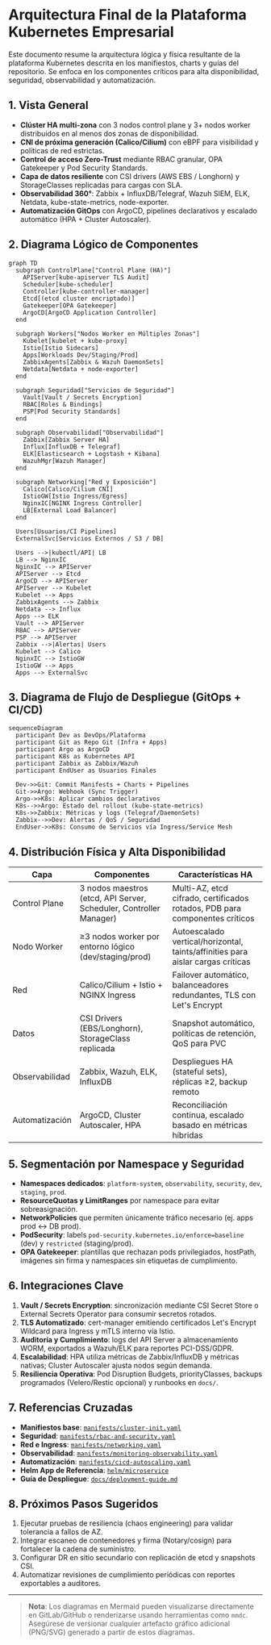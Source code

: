 # Arquitectura Final de la Plataforma Kubernetes Empresarial

Este documento resume la arquitectura lógica y física resultante de la plataforma Kubernetes descrita en los manifiestos, charts y guías del repositorio. Se enfoca en los componentes críticos para alta disponibilidad, seguridad, observabilidad y automatización.

## 1. Vista General

- **Clúster HA multi-zona** con 3 nodos control plane y 3+ nodos worker distribuidos en al menos dos zonas de disponibilidad.
- **CNI de próxima generación (Calico/Cilium)** con eBPF para visibilidad y políticas de red estrictas.
- **Control de acceso Zero-Trust** mediante RBAC granular, OPA Gatekeeper y Pod Security Standards.
- **Capa de datos resiliente** con CSI drivers (AWS EBS / Longhorn) y StorageClasses replicadas para cargas con SLA.
- **Observabilidad 360°**: Zabbix + InfluxDB/Telegraf, Wazuh SIEM, ELK, Netdata, kube-state-metrics, node-exporter.
- **Automatización GitOps** con ArgoCD, pipelines declarativos y escalado automático (HPA + Cluster Autoscaler).

## 2. Diagrama Lógico de Componentes

```mermaid
graph TD
  subgraph ControlPlane["Control Plane (HA)"]
    APIServer[kube-apiserver TLS Audit]
    Scheduler[kube-scheduler]
    Controller[kube-controller-manager]
    Etcd[(etcd cluster encriptado)]
    Gatekeeper[OPA Gatekeeper]
    ArgoCD[ArgoCD Application Controller]
  end

  subgraph Workers["Nodos Worker en Múltiples Zonas"]
    Kubelet[kubelet + kube-proxy]
    Istio[Istio Sidecars]
    Apps[Workloads Dev/Staging/Prod]
    ZabbixAgents[Zabbix & Wazuh DaemonSets]
    Netdata[Netdata + node-exporter]
  end

  subgraph Seguridad["Servicios de Seguridad"]
    Vault[Vault / Secrets Encryption]
    RBAC[Roles & Bindings]
    PSP[Pod Security Standards]
  end

  subgraph Observabilidad["Observabilidad"]
    Zabbix[Zabbix Server HA]
    Influx[InfluxDB + Telegraf]
    ELK[Elasticsearch + Logstash + Kibana]
    WazuhMgr[Wazuh Manager]
  end

  subgraph Networking["Red y Exposición"]
    Calico[Calico/Cilium CNI]
    IstioGW[Istio Ingress/Egress]
    NginxIC[NGINX Ingress Controller]
    LB[External Load Balancer]
  end

  Users[Usuarios/CI Pipelines]
  ExternalSvc[Servicios Externos / S3 / DB]

  Users -->|kubectl/API| LB
  LB --> NginxIC
  NginxIC --> APIServer
  APIServer --> Etcd
  ArgoCD --> APIServer
  APIServer --> Kubelet
  Kubelet --> Apps
  ZabbixAgents --> Zabbix
  Netdata --> Influx
  Apps --> ELK
  Vault --> APIServer
  RBAC --> APIServer
  PSP --> APIServer
  Zabbix -->|Alertas| Users
  Kubelet --> Calico
  NginxIC --> IstioGW
  IstioGW --> Apps
  Apps --> ExternalSvc
```

## 3. Diagrama de Flujo de Despliegue (GitOps + CI/CD)

```mermaid
sequenceDiagram
  participant Dev as DevOps/Plataforma
  participant Git as Repo Git (Infra + Apps)
  participant Argo as ArgoCD
  participant K8s as Kubernetes API
  participant Zabbix as Zabbix/Wazuh
  participant EndUser as Usuarios Finales

  Dev->>Git: Commit Manifests + Charts + Pipelines
  Git->>Argo: Webhook (Sync Trigger)
  Argo->>K8s: Aplicar cambios declarativos
  K8s-->>Argo: Estado del rollout (kube-state-metrics)
  K8s->>Zabbix: Métricas y logs (Telegraf/DaemonSets)
  Zabbix-->>Dev: Alertas / QoS / Seguridad
  EndUser->>K8s: Consumo de Servicios vía Ingress/Service Mesh
```

## 4. Distribución Física y Alta Disponibilidad

| Capa | Componentes | Características HA |
|------|-------------|--------------------|
| Control Plane | 3 nodos maestros (etcd, API Server, Scheduler, Controller Manager) | Multi-AZ, etcd cifrado, certificados rotados, PDB para componentes críticos |
| Nodo Worker | ≥3 nodos worker por entorno lógico (dev/staging/prod) | Autoescalado vertical/horizontal, taints/affinities para aislar cargas críticas |
| Red | Calico/Cilium + Istio + NGINX Ingress | Failover automático, balanceadores redundantes, TLS con Let's Encrypt |
| Datos | CSI Drivers (EBS/Longhorn), StorageClass replicada | Snapshot automático, políticas de retención, QoS para PVC |
| Observabilidad | Zabbix, Wazuh, ELK, InfluxDB | Despliegues HA (stateful sets), réplicas ≥2, backup remoto |
| Automatización | ArgoCD, Cluster Autoscaler, HPA | Reconciliación continua, escalado basado en métricas híbridas |

## 5. Segmentación por Namespace y Seguridad

- **Namespaces dedicados**: `platform-system`, `observability`, `security`, `dev`, `staging`, `prod`.
- **ResourceQuotas y LimitRanges** por namespace para evitar sobreasignación.
- **NetworkPolicies** que permiten únicamente tráfico necesario (ej. apps prod ↔ DB prod).
- **PodSecurity**: labels `pod-security.kubernetes.io/enforce=baseline` (dev) y `restricted` (staging/prod).
- **OPA Gatekeeper**: plantillas que rechazan pods privilegiados, hostPath, imágenes sin firma y namespaces sin etiquetas de cumplimiento.

## 6. Integraciones Clave

1. **Vault / Secrets Encryption**: sincronización mediante CSI Secret Store o External Secrets Operator para consumir secretos rotados.
2. **TLS Automatizado**: cert-manager emitiendo certificados Let's Encrypt Wildcard para Ingress y mTLS interno vía Istio.
3. **Auditoría y Cumplimiento**: logs del API Server a almacenamiento WORM, exportados a Wazuh/ELK para reportes PCI-DSS/GDPR.
4. **Escalabilidad**: HPA utiliza métricas de Zabbix/InfluxDB y métricas nativas; Cluster Autoscaler ajusta nodos según demanda.
5. **Resiliencia Operativa**: Pod Disruption Budgets, priorityClasses, backups programados (Velero/Restic opcional) y runbooks en `docs/`.

## 7. Referencias Cruzadas

- **Manifiestos base**: [`manifests/cluster-init.yaml`](../manifests/cluster-init.yaml)
- **Seguridad**: [`manifests/rbac-and-security.yaml`](../manifests/rbac-and-security.yaml)
- **Red e Ingress**: [`manifests/networking.yaml`](../manifests/networking.yaml)
- **Observabilidad**: [`manifests/monitoring-observability.yaml`](../manifests/monitoring-observability.yaml)
- **Automatización**: [`manifests/cicd-autoscaling.yaml`](../manifests/cicd-autoscaling.yaml)
- **Helm App de Referencia**: [`helm/microservice`](../helm/microservice)
- **Guía de Despliegue**: [`docs/deployment-guide.md`](./deployment-guide.md)

## 8. Próximos Pasos Sugeridos

1. Ejecutar pruebas de resiliencia (chaos engineering) para validar tolerancia a fallos de AZ.
2. Integrar escaneo de contenedores y firma (Notary/cosign) para fortalecer la cadena de suministro.
3. Configurar DR en sitio secundario con replicación de etcd y snapshots CSI.
4. Automatizar revisiones de cumplimiento periódicas con reportes exportables a auditores.

---

> **Nota**: Los diagramas en Mermaid pueden visualizarse directamente en GitLab/GitHub o renderizarse usando herramientas como `mmdc`. Asegúrese de versionar cualquier artefacto gráfico adicional (PNG/SVG) generado a partir de estos diagramas.
